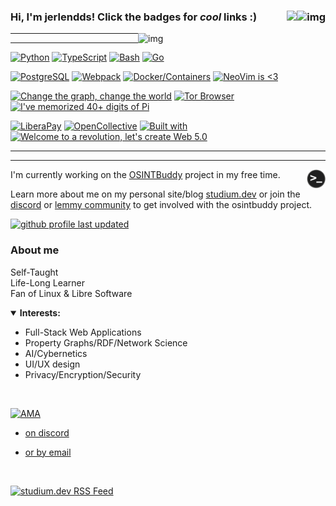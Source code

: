 
<h3>

<img align="right" alt="img" src="https://komarev.com/ghpvc/?username=jerlendds&amp;color=brightgreen&amp;style=flat-square">

<a href="https://github.com/login?return_to=https%3A%2F%2Fgithub.com%2Fjerlendds%3Ftab%3Dfollowers"><img align="right" src="https://img.shields.io/github/followers/jerlendds.svg?style=social&label=Follow&maxAge=2592000" /></a> 

Hi, I'm jerlendds! Click the badges for *cool* links :)

</h3>


<p dir="auto">

<img align="right" width="300" alt="img" src="https://encrypted-tbn0.gstatic.com/images?q=tbn:ANd9GcQtul6ZK_089y64Jx0HxDgsxbeS1yf8Jy8uZA&amp;usqp=CAU" style="max-width: 100%;">

</p>

<hr>
<hr>

<div dir="auto">

[![Python](https://img.shields.io/badge/python-%2314354C.svg?style=for-the-badge&logo=python&logoColor=white)](https://python.org) [![TypeScript](https://img.shields.io/badge/typescript-%23007ACC.svg?style=for-the-badge&amp;logo=typescript&amp;logoColor=white)](https://www.typescriptlang.org/) [![Bash](https://img.shields.io/badge/shell_script-%23121011.svg?style=for-the-badge&amp;logo=gnu-bash&amp;logoColor=white)](https://www.gnu.org/software/bash/manual/bash.html) [![Go](https://img.shields.io/badge/go-%2300ADD8.svg?style=for-the-badge&amp;logo=go&amp;logoColor=white)](https://go.dev/)

</div>
<div dir="auto">

[![PostgreSQL](https://img.shields.io/badge/postgres-%23316192.svg?style=for-the-badge&amp;logo=postgresql&amp;logoColor=white)](https://www.postgresql.org/) [![Webpack](https://img.shields.io/badge/webpack-%238DD6F9.svg?style=for-the-badge&amp;logo=webpack&amp;logoColor=black)](https://webpack.js.org/) [![Docker/Containers](https://img.shields.io/badge/Docker-2CA5E0?style=for-the-badge&amp;logo=docker&amp;logoColor=white)](https://www.docker.com/) [![NeoVim is <3](https://img.shields.io/badge/NeoVim-%2357A143.svg?&style=for-the-badge&logo=neovim&logoColor=white)](https://github.com/rockerBOO/awesome-neovim)

[![Change the graph, change the world](https://badgen.net/badge/Graphs/Network%20Science/green?icon=https://studium.dev/static/studium-dev-logo.svg&scale=1.15&labelColor=black)](http://networksciencebook.com/) [![Tor Browser](https://img.shields.io/badge/Tor_Browser-7D4698?style=for-the-badge&logo=Tor-Browser&logoColor=white)](https://www.eff.org/document/tor-myths-and-facts) [![I've memorized 40+ digits of Pi](https://img.shields.io/badge/Raspberry%20Pi-A22846?style=for-the-badge&logo=Raspberry%20Pi&logoColor=white)](https://github.com/thibmaek/awesome-raspberry-pi)

[![LiberaPay](https://img.shields.io/badge/Liberapay-F6C915?style=for-the-badge&logo=liberapay&logoColor=black)](https://liberapay.com/jerlendds/) [![OpenCollective](https://img.shields.io/badge/OpenCollective-1F87FF?style=for-the-badge&logo=OpenCollective&logoColor=white)](https://opencollective.com/openinfolabs)  [![Built with](https://ForTheBadge.com/images/badges/built-with-love.svg)](https://github.com/jerlendds/osintbuddy)  [![Welcome to a revolution, let's create Web 5.0](https://badgen.net/badge/A%20revolution%20%3B%29/Web%205%2E0/pink?icon=scale=1.15&labelColor=black)](https://developer.tbd.website/projects/web5/) 

</div>

<hr>
<hr>

<img height="30" align="right" src="https://raw.githubusercontent.com/github/explore/80688e429a7d4ef2fca1e82350fe8e3517d3494d/topics/terminal/terminal.png" style="max-width: 100%;">


I'm currently working on the <a href="https://github.com/jerlendds/osintbuddy">OSINTBuddy</a> project in my free time.


Learn more about me on my personal site/blog <a href="https://studium.dev/" rel="nofollow">studium.dev</a> or join the <a href="https://discord.gg/gsbbYHA3K3" rel="nofollow">discord</a> or <a href="https://lemmy.ml/c/osintbuddy" rel="nofollow">lemmy community</a> to get involved with the osintbuddy project.


[![github profile last updated](https://img.shields.io/github/last-commit/jerlendds/jerlendds/main?label=last%20updated&amp;style=flat-square)](https://github.com/jerlendds/jerlendds/commits)

### About me

Self-Taught <br/>
Life-Long Learner <br/>
Fan of Linux & Libre Software <br/>


<details open><summary> <strong>Interests:</strong> </summary>

- Full-Stack Web Applications
- Property Graphs/RDF/Network Science
- AI/Cybernetics
- UI/UX design
- Privacy/Encryption/Security

</details>




<br/>

<div align="flex" dir="auto">

[![AMA](https://img.shields.io/badge/%E2%80%A2-Ask%20me%20anything-4cc121.svg?colorA=4cc121)](mailto:good@luck.stranger)

- <a href="https://discord.gg/gsbbYHA3K3">on discord</a>

- <a href="mailto:">or by email</a>

</div>

<br>

[![studium.dev RSS Feed](https://img.shields.io/badge/RSS%20%7E%20studium.dev-FFA500?style=for-the-badge&logo=rss&logoColor=white)](https://studium.dev/index.xml)


